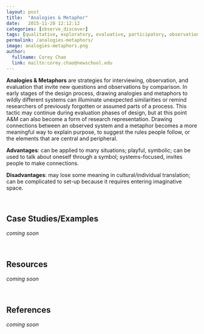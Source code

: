 ```yaml
---
layout: post
title:  "Analogies & Metaphor"
date:   2015-11-28 12:12:12
categories: [observe_discover]
tags: [qualitative, exploratory, evaluative, participatory, observational]
permalink: /analogies-metaphors/
image: analogies-metaphors.png
author:
  fullname: Corey Chao
  link: mailto:corey.chao@newschool.edu
---
```


**Analogies & Metaphors** are strategies for interviewing, observation, and evaluation that invite new questions and observations by comparison. In early stages of the design process, drawing analogies and metaphors to wildly different systems can illuminate unexpected similarities or remind researchers of previously forgotten or assumed parts of a process. This tactic may continue during evaluation phases of design, but at this point A&M can also become a form of research representation. Drawing connections between an observed system and a metaphor becomes a more meaningful way to explain purpose, to suggest the rules people follow, or the elements that are central and peripheral.

**Advantages**: can be applied to many situations; playful, symbolic; can be used to talk about oneself through a symbol; systems-focused, invites people to make connections.

**Disadvantages**: may lose some meaning in cultural/individual translation; can be complicated to set-up because it requires entering imaginative space.  

<br>

## Case Studies/Examples  

*coming soon*

<br>

## Resources

*coming soon*

<br>

## References

*coming soon*